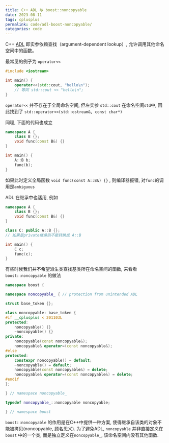 ```yaml
---
title: C++ ADL 与 boost::noncopyable
date: 2023-08-11
tags: cplusplus
permalink: code/adl-boost-noncopyable/
categories: code
---
```


C++ [ADL](https://zh.cppreference.com/w/cpp/language/adl) 即实参依赖查找（argument-dependent lookup）, 允许调用其他命名空间中的函数。

最常见的例子为 `operator<<`

```cpp
#include <iostream>

int main() {
    operator<<(std::cout, "hello\n");
    // 等同 std::cout << "hello\n";
}
```

`operator<<` 并不存在于全局命名空间, 但左实参 `std::cout` 在命名空间`std`中, 因此找到了
`std::operator<<(std::ostream&, const char*)`

同理, 下面的代码也成立

```cpp
namespace A {
    class B {};
    void func(const B&) {}
}

int main() {
    A::B b;
    func(b);
}
```

如果此时定义全局函数 `void func(const A::B&) {}` , 则编译器报错, 对`func`的调用是`ambiguous`

ADL 在继承中也适用, 例如

```cpp
namespace A {
    class B {};
    void func(const B&) {}
}

class C: public A::B {};
// 如果是private继承则不能转换成 A::B

int main() {
    C c;
    func(c);
}
```

有些时候我们并不希望派生类查找基类所在命名空间的函数, 来看看 `boost::noncopyable` 的做法

```cpp
namespace boost {

namespace noncopyable_ { // protection from unintended ADL

struct base_token {};

class noncopyable: base_token {
#if __cplusplus < 201103L
protected:
    noncopyable() {}
    ~noncopyable() {}
private:
    noncopyable(const noncopyable&);
    noncopyable& operator=(const noncopyable&);
#else
protected:
    constexpr noncopyable() = default;
    ~noncopyable() = default;
    noncopyable(const noncopyable&) = delete;
    noncopyable& operator=(const noncopyable&) = delete;
#endif
};

} // namespace noncopyable_

typedef noncopyable_::noncopyable noncopyable;

} // namespace boost
```

`boost::noncopyable` 的作用是在C++中提供一种方案, 使得继承自该类的对象不能被拷贝(noncopyable, 顾名思义).
为了避免ADL, `noncopyable` 并非直接定义在 `boost` 中的一个类, 而是独立定义在`noncopyable_`, 该命名空间内没有其他函数.
